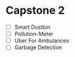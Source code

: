 # Capstone 2

- [ ] Smart Dustbin
- [ ] Pollution-Meter
- [ ] Uber For Ambulances
- [ ] Garbage Detection